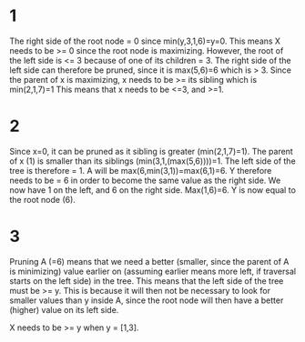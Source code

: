 # 1
The right side of the root node = 0 since min(y,3,1,6)=y=0.
This means X needs to be >= 0 since the root node is maximizing.
However, the root of the left side is <= 3 because of one of its children = 3.
The right side of the left side can therefore be pruned, since it is max(5,6)=6 which is > 3.
Since the parent of x is maximizing, x needs to be >= its sibling which is min(2,1,7)=1
This means that x needs to be <=3, and >=1.

# 2
Since x=0, it can be pruned as it sibling is greater (min(2,1,7)=1). The parent of x (1) is smaller than its siblings (min(3,1,(max(5,6))))=1. The left side of the tree is therefore = 1. A will be max(6,min(3,1))=max(6,1)=6. Y therefore needs to be = 6 in order to become the same value as the right side. We now have 1 on the left, and 6 on the right side. Max(1,6)=6. Y is now equal to the root node (6).

# 3
Pruning A (=6) means that we need a better (smaller, since the parent of A is minimizing) value earlier on (assuming earlier means more left, if traversal starts on the left side) in the tree. 
This means that the left side of the tree must be >= y. This is because it will then not be necessary to look for smaller values than y inside A, since the root node will then have a better (higher) value on its left side. 

X needs to be >= y when y = [1,3].
